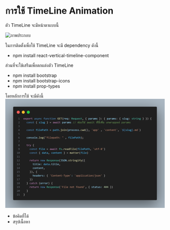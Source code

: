 # การใช้ TimeLine Animation

ตัว TimeLine จะมีหน้าตาแบบนี้

![ภาพประกอบ](/Image_Intro_TimeLine)


ในการติดตั้งเพื่อใช้ TimeLine จะมี dependency ดังนี้

 - npm install react-vertical-timeline-component

ส่วนที่จะใช้เสรีมเพื่อตกแต่งตัว TimeLine
 - npm install bootstrap
 - npm install bootstrap-icons
 - npm install prop-types



โดยหลักการใช้ จะมีดังนี้
![ภาพประกอบ](/image.png)
- ข้อคิดที่ได้
- สรุปเนื้อหา
